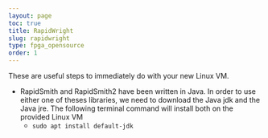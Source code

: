 ```yaml
---
layout: page
toc: true
title: RapidWright
slug: rapidwright
type: fpga_opensource
order: 1
---
```



These are useful steps to immediately do with your new Linux VM.
* RapidSmith and RapidSmith2 have been written in Java. In order to use either one of theses libraries, we need to download the Java jdk and the Java jre. The following terminal command will install both on the provided Linux VM
  * ``sudo apt install default-jdk``